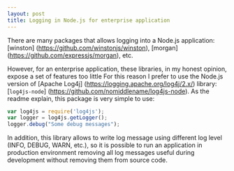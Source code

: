 ```yaml
---
layout: post
title: Logging in Node.js for enterprise application
---
```


There are many packages that allows logging into a Node.js application: [winston] (https://github.com/winstonjs/winston), [morgan] (https://github.com/expressjs/morgan), etc.

However, for an enterprise application, these libraries, in my honest opinion, expose a set of features too little
 For this reason I prefer to use the Node.js version of [Apache Log4j] (https://logging.apache.org/log4j/2.x/) library: [`log4js-node`] (https://github.com/nomiddlename/log4js-node).
As the readme explain, this package is very simple to use:

```Javascript
var log4js = require('log4js');
var logger = log4js.getLogger();
logger.debug("Some debug messages");
```

In addition, this library allows to write log message using different log level (INFO, DEBUG, WARN, etc.), so it is possible to run an application in production environment removing all log messages useful during development without removing them from source code.
